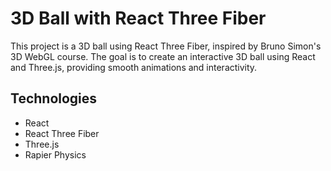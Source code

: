 # 3D Ball with React Three Fiber

This project is a 3D ball using React Three Fiber, inspired by Bruno Simon's 3D WebGL course. The goal is to create an interactive 3D ball using React and Three.js, providing smooth animations and interactivity.

## Technologies

- React
- React Three Fiber
- Three.js
- Rapier Physics
